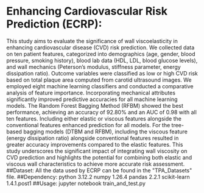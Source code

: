 # Enhancing Cardiovascular Risk Prediction (ECRP):
This study aims to evaluate the significance of wall viscoelasticity in enhancing cardiovascular disease (CVD) risk prediction. We collected data on ten patient features, categorized into demographics (age, gender, blood pressure, smoking history), blood lab data (HDL, LDL, blood glucose levels), and wall mechanics (Peterson’s modulus, stiffness parameter, energy dissipation ratio). Outcome variables were classified as low or high CVD risk based on total plaque area computed from carotid ultrasound images. We employed eight machine learning classifiers and conducted a comparative analysis of feature importance. Incorporating mechanical attributes significantly improved predictive accuracies for all machine learning models. The Random Forest Bagging Method (RFBM) showed the best performance, achieving an accuracy of 92.80% and an AUC of 0.98 with all ten features. Including either elastic or viscous features alongside the conventional features enhanced prediction for all models. For the tree- based bagging models (DTBM and RFBM), including the viscous feature (energy dissipation ratio) alongside conventional features resulted in greater accuracy improvements compared to the elastic features. This study underscores the significant impact of integrating wall viscosity on CVD prediction and highlights the potential for combining both elastic and viscous wall characteristics to achieve more accurate risk assessment.
##Dataset:
All the data used by ECRP can be found in the "TPA_Datasets" file.
##Dependency:
python 3.12.2 
numpy 1.26.4
pandas 2.2.1
scikit-learn 1.4.1.post1
##Usage:
jupyter notebook train_and_test.py
